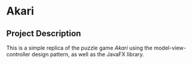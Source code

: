# Akari

## Project Description 
This is a simple replica of the puzzle game _Akari_ using the model-view-controller design pattern, as well as the JavaFX library.
